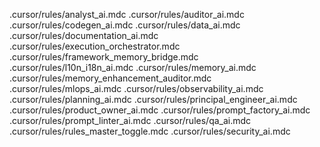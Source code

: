 



.cursor/rules/analyst_ai.mdc
.cursor/rules/auditor_ai.mdc
.cursor/rules/codegen_ai.mdc
.cursor/rules/data_ai.mdc
.cursor/rules/documentation_ai.mdc
.cursor/rules/execution_orchestrator.mdc
.cursor/rules/framework_memory_bridge.mdc
.cursor/rules/l10n_i18n_ai.mdc
.cursor/rules/memory_ai.mdc
.cursor/rules/memory_enhancement_auditor.mdc
.cursor/rules/mlops_ai.mdc
.cursor/rules/observability_ai.mdc
.cursor/rules/planning_ai.mdc
.cursor/rules/principal_engineer_ai.mdc
.cursor/rules/product_owner_ai.mdc
.cursor/rules/prompt_factory_ai.mdc
.cursor/rules/prompt_linter_ai.mdc
.cursor/rules/qa_ai.mdc
.cursor/rules/rules_master_toggle.mdc
.cursor/rules/security_ai.mdc